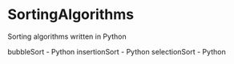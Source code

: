 # SortingAlgorithms
Sorting algorithms written in Python

bubbleSort - Python
insertionSort - Python
selectionSort - Python
